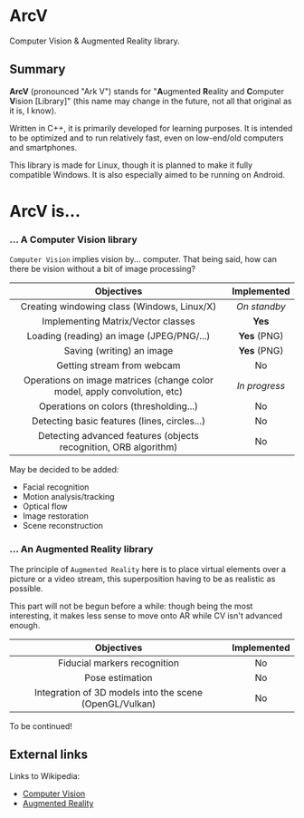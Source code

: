 # ArcV
Computer Vision &amp; Augmented Reality library.

## Summary

**ArcV** (pronounced "Ark V") stands for "**A**ugmented **R**eality and **C**omputer **V**ision [Library]" (this name may change in the future, not all that original as it is, I know).

Written in C++, it is primarily developed for learning purposes. It is intended to be optimized and to run relatively fast, even on low-end/old computers and smartphones.

This library is made for Linux, though it is planned to make it fully compatible Windows. It is also especially aimed to be running on Android.


# ArcV is...

### ... A **C**omputer **V**ision library

`Computer Vision` implies vision by... computer. That being said, how can there be vision without a bit of image processing?

| Objectives | Implemented |
| :--------: | :---------: |
| Creating windowing class (Windows, Linux/X) | _On standby_ |
| Implementing Matrix/Vector classes | **Yes** |
| Loading (reading) an image (JPEG/PNG/...) | **Yes** (PNG) |
| Saving (writing) an image | **Yes** (PNG) |
| Getting stream from webcam | No |
| Operations on image matrices (change color model, apply convolution, etc) | _In progress_ |
| Operations on colors (thresholding...) | No |
| Detecting basic features (lines, circles...) | No |
| Detecting advanced features (objects recognition, ORB algorithm) | No |

May be decided to be added:
- Facial recognition
- Motion analysis/tracking
- Optical flow
- Image restoration
- Scene reconstruction

### ... An **A**ugmented **R**eality library

The principle of `Augmented Reality` here is to place virtual elements over a picture or a video stream, this superposition having to be as realistic as possible.

This part will not be begun before a while: though being the most interesting, it makes less sense to move onto AR while CV isn't advanced enough.

| Objectives | Implemented |
| :---------: | :---------: |
| Fiducial markers recognition | No |
| Pose estimation | No |
| Integration of 3D models into the scene (OpenGL/Vulkan) | No |

To be continued!

## External links

Links to Wikipedia:
- [Computer Vision](https://en.wikipedia.org/wiki/Computer_vision)
- [Augmented Reality](https://en.wikipedia.org/wiki/Augmented_reality)
